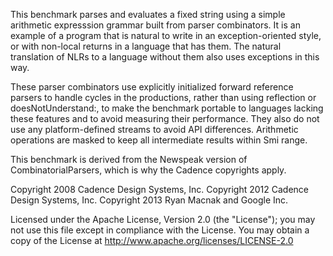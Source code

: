 This benchmark parses and evaluates a fixed string using a simple arithmetic
expresssion grammar built from parser combinators. It is an example of a
program that is natural to write in an exception-oriented style, or with
non-local returns in a language that has them. The natural translation of
NLRs to a language without them also uses exceptions in this way.

These parser combinators use explicitly initialized forward reference parsers
to handle cycles in the productions, rather than using reflection or 
doesNotUnderstand:, to make the benchmark portable to languages lacking
these features and to avoid measuring their performance. They also do not use
any platform-defined streams to avoid API differences.  Arithmetic operations
are masked to keep all intermediate results within Smi range.

This benchmark is derived from the Newspeak version of CombinatorialParsers,
which is why the Cadence copyrights apply.

Copyright 2008 Cadence Design Systems, Inc.
Copyright 2012 Cadence Design Systems, Inc.
Copyright 2013 Ryan Macnak and Google Inc.

Licensed under the Apache License, Version 2.0 (the "License"); you may not
use this file except in compliance with the License. You may obtain a copy of
the License at http://www.apache.org/licenses/LICENSE-2.0
